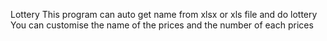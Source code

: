 Lottery
This program can auto get name from xlsx or xls file and do lottery
You can customise the name of the prices and the number of each prices
